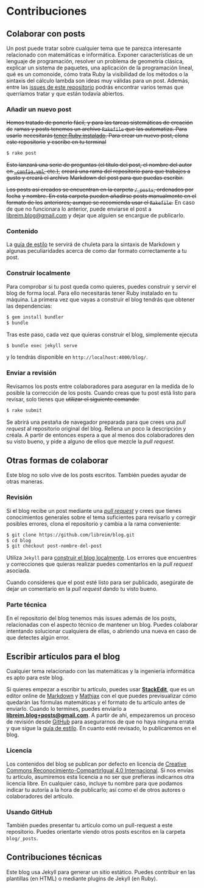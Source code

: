 # Contribuciones



## Colaborar con posts

Un post puede tratar sobre cualquier tema que te parezca interesante relacionado
con matemáticas e informática. Exponer características de un lenguaje de programación,
resolver un problema de geometría clásica, explicar un sistema de paquetes, una
aplicación de la programación lineal, qué es un comonoide, cómo trata Ruby la
visibilidad de los métodos o la sintaxis del cálculo lambda son ideas
muy válidas para un post. Además, entre las [issues de este repositorio](https://github.com/libreim/blog/labels/post) podrás encontrar
varios temas que querríamos tratar y que están todavía abiertos.

### Añadir un nuevo post

~~Hemos tratado de ponerlo fácil, y para las tareas sistemáticas de creación de~~
~~ramas y posts tenemos un archivo `Rakefile` que las automatiza. Para usarlo~~
~~necesitarás [tener Ruby instalado](https://rvm.io/). Para crear un nuevo post, clona este repositorio~~
~~y escribe en tu terminal~~

~~~sh
$ rake post
~~~

~~Esto lanzará una serie de preguntas (el título del post, el nombre del autor~~
~~en [`_config.yml`](https://github.com/libreim/blog/blob/site/_config.yml), etc.),~~
~~creará una rama del repositorio para que trabajes a gusto y creará el archivo~~
~~Markdown del post para que puedas escribir.~~

~~Los posts así creados se encuentran en la carpeta `/_posts`, ordenados por fecha~~
~~y nombre. En esta carpeta pueden añadirse posts manualmente en el formato de los~~
~~anteriores; aunque se recomienda usar el `Rakefile`.~~ En caso de que no funcionara lo anterior, puede enviarse
el post a libreim.blog@gmail.com y dejar que alguien se
encargue de publicarlo.


### Contenido

La [guía de estilo](//github.com/libreim/blog/blob/sites/guia-de-estilo.md) te servirá de
chuleta para la sintaxis de Markdown y algunas peculiaridades acerca de como dar
formato correctamente a tu post.

### Construir localmente

Para comprobar si tu post queda como quieres, puedes construir y servir el blog
de forma local. Para ello necesitarás tener Ruby instalado en tu máquina. La
primera vez que vayas a construir el blog tendrás que obtener las dependencias:

~~~sh
$ gem install bundler
$ bundle
~~~

Tras este paso, cada vez que quieras construir el blog, simplemente ejecuta

~~~sh
$ bundle exec jekyll serve
~~~

y lo tendrás disponible en `http://localhost:4000/blog/`.

### Enviar a revisión

Revisamos los posts entre colaboradores para asegurar en la medida de lo posible
la corrección de los posts. Cuando creas que tu post está listo para revisar,
solo tienes que ~~utilizar el siguiente comando:~~

~~~sh
$ rake submit
~~~

Se abrirá una pestaña de navegador preparada para que crees una *pull request*
al repositorio original del blog. Rellena un poco la descripción y créala. A
partir de entonces espera a que al menos dos colaboradores den su visto bueno,
y pide a alguno de ellos que mezcle la *pull request*.

## Otras formas de colaborar

Este blog no solo vive de los posts escritos. También puedes ayudar de otras
maneras.

### Revisión

Si el blog recibe un post mediante una [*pull request*](https://github.com/libreim/blog/pulls)
y crees que tienes conocimientos generales sobre el tema suficientes para
revisarlo y corregir posibles errores, clona el repositorio y cambia a la rama
conveniente:

~~~sh
$ git clone https://github.com/libreim/blog.git
$ cd blog
$ git checkout post-nombre-del-post
~~~

Utiliza `Jekyll` para [construir el blog localmente](#construir-localmente).
Los errores que encuentres y correcciones que quieras realizar puedes comentarlos
en la *pull request* asociada.

Cuando consideres que el post esté listo para ser publicado, asegúrate de dejar
un comentario en la *pull request* dando tu visto bueno.

### Parte técnica

En el repositorio del blog tenemos más issues además de los posts, relacionadas con el aspecto técnico
de mantener un blog. Puedes colaborar intentando solucionar cualquiera de ellas, o abriendo una nueva en
caso de que detectes algún error.


## Escribir artículos para el blog

Cualquier tema relacionado con las matemáticas y la ingeniería informática es apto para este blog.

Si quieres empezar a escribir tu artículo, puedes usar [**StackEdit**](https://stackedit.io/), que es un editor online de [Markdown](https://daringfireball.net/projects/markdown/)
y [Mathjax](https://www.mathjax.org/) con el que puedes previsualizar cómo quedarán las fórmulas matemáticas y el formato de tu artículo antes de enviarlo.
Cuando lo termines, puedes enviarlo a **libreim.blog+posts@gmail.com**. A partir de ahí, empezaremos un proceso de revisión desde [GitHub](https://github.com/libreim/blog/pulls)
para asegurarnos de que no haya ninguna errata y que sigue la [guía de estilo](libreim.github.io/blog/styleguide/). En cuanto
esté revisado, lo publicaremos en el blog.

### Licencia
Los contenidos del blog se publican por defecto en licencia de [Creative Commons Reconocimiento-CompartirIgual 4.0 Internacional](http://creativecommons.org/licenses/by-sa/4.0/).
Si nos envías tu artículo, asumiremos esta licencia a no ser que prefieras indicarnos otra licencia libre. En cualquier caso,
incluye tu nombre para que podamos indicar tu autoría a la hora de publicarlo; así como el de otros autores o colaboradores
del artículo.


### Usando GitHub
También puedes presentar tu artículo como un pull-request a este repositorio. Puedes orientarte viendo otros posts escritos en la carpeta `blog/_posts`.

## Contribuciones técnicas

Este blog usa Jekyll para generar un sitio estático. Puedes contribuir en las plantillas (en HTML) o mediante plugins de Jekyll (en Ruby).

